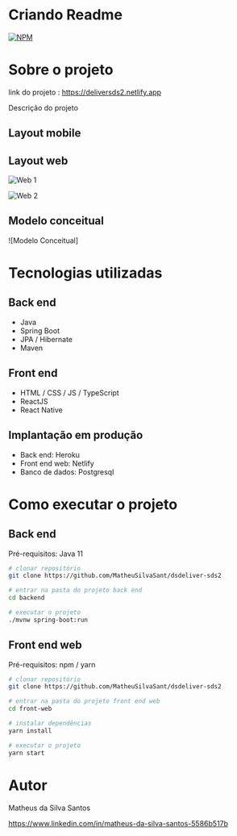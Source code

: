 # Criando Readme
[![NPM](https://img.shields.io/badge/License-MIT-yellowgreen)](https://github.com/MatheuSilvaSant/dspesquisa/blob/master/LICENSE) 

# Sobre o projeto

link do projeto : https://deliversds2.netlify.app

Descrição do projeto


## Layout mobile


## Layout web
![Web 1](https://github.com/MatheuSilvaSant/sds2-images/blob/main/assets/home.png)

![Web 2](https://github.com/MatheuSilvaSant/sds2-images/blob/main/assets/order.png)

## Modelo conceitual
![Modelo Conceitual]

# Tecnologias utilizadas
## Back end
- Java
- Spring Boot
- JPA / Hibernate
- Maven
## Front end
- HTML / CSS / JS / TypeScript
- ReactJS
- React Native

## Implantação em produção
- Back end: Heroku
- Front end web: Netlify
- Banco de dados: Postgresql

# Como executar o projeto

## Back end
Pré-requisitos: Java 11

```bash
# clonar repositório
git clone https://github.com/MatheuSilvaSant/dsdeliver-sds2

# entrar na pasta do projeto back end
cd backend

# executar o projeto
./mvnw spring-boot:run
```

## Front end web
Pré-requisitos: npm / yarn

```bash
# clonar repositório
git clone https://github.com/MatheuSilvaSant/dsdeliver-sds2

# entrar na pasta do projeto front end web
cd front-web

# instalar dependências
yarn install

# executar o projeto
yarn start
```

# Autor

Matheus da Silva Santos

https://www.linkedin.com/in/matheus-da-silva-santos-5586b517b

